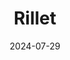 ---  
layout: startup_page  
title: "Rillet"  
id: "rillet.com"  
permalink: "/rilletrillet.com07292024/"  
website: "https://rillet.com/"  
funding_round: ""  
funding_amount: "$13.5M"  
investors: "Creandum, First Round Capital, Chad Byers (Susa Ventures), Kevin Hartz (founder of Eventbrite and Xoom), the former Chief Accounting Officer of Facebook and Stripe, the Controller at Ramp"  
about: "Rillet is a Spanish-US fintech startup that has developed an ERP accounting platform designed to automate accounting processes for high-growth companies. It integrates with payment processors and CRM tools to simplify revenue accounting and utilizes AI and metadata to automate workflows, from invoicing to reporting. This solves the problem of high-growth companies needing to use outdated software that doesn't meet their needs."  
markets: "Fintech, SaaS, Accounting, Finance, Financial Services"  
hq: "Palo Alto, California, United States"  
founded_year: "2021"  
linkedin: "https://www.linkedin.com/company/team-rillet"  
twitter: "https://twitter.com/RilletHQ"  
instagram: ""  
facebook: ""  
crunchbase: "https://www.crunchbase.com/organization/rillet"  
pitchbook: "https://pitchbook.com/profiles/company/503679-61"  

date_display: "29-Jul-2024"  
date: "2024-07-29"

# SEO Optimization  
meta_title: "Rillet -  Funding ($13.5M)"  
meta_description: "Rillet, Rillet is a Spanish-US fintech startup that has developed an ERP accounting platform designed to automate accounting processes for high-growth compani..."  
meta_keywords: "Rillet, Fintech, SaaS, Accounting, Finance, Financial Services,  funding"  
canonical_url: "https://startup.projectstartups.com/rilletrillet.com07292024/"  
---